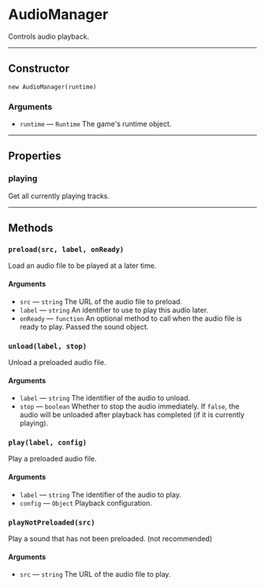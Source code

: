 # AudioManager

Controls audio playback.

---

## Constructor

`new AudioManager(runtime)`

### Arguments

-   `runtime` &mdash; `Runtime` The game's runtime object.

---

## Properties

### playing

Get all currently playing tracks.

---

## Methods

### `preload(src, label, onReady)`

Load an audio file to be played at a later time.

#### Arguments

-   `src` &mdash; `string` The URL of the audio file to preload.
-   `label` &mdash; `string` An identifier to use to play this audio later.
-   `onReady` &mdash; `function` An optional method to call when the audio file is ready to play. Passed the sound object.

### `unload(label, stop)`

Unload a preloaded audio file.

#### Arguments

-   `label` &mdash; `string` The identifier of the audio to unload.
-   `stop` &mdash; `boolean` Whether to stop the audio immediately. If `false`, the audio will be unloaded after playback has completed (if it is currently playing).

### `play(label, config)`

Play a preloaded audio file.

#### Arguments

-   `label` &mdash; `string` The identifier of the audio to play.
-   `config` &mdash; `Object` Playback configuration.

### `playNotPreloaded(src)`

Play a sound that has not been preloaded. (not recommended)

#### Arguments

-   `src` &mdash; `string` The URL of the audio file to play.
